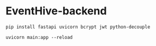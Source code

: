 # EventHive-backend

```pip install fastapi uvicorn bcrypt jwt python-decouple```

```uvicorn main:app --reload```